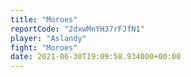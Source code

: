 ```yaml
---
title: "Moroes"
reportCode: "2dxwMnYH37rFJfN1"
player: "Aslandy"
fight: "Moroes"
date: 2021-06-30T19:09:58.934000+00:00
---
```

